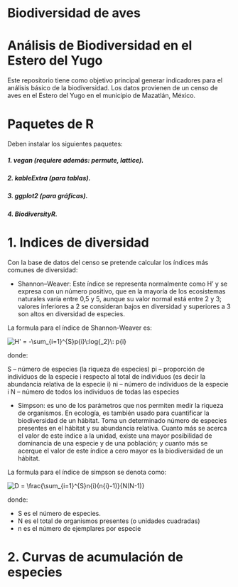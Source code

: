 # Biodiversidad de aves
# Análisis de Biodiversidad en el Estero del Yugo

Este repositorio tiene como objetivo principal generar indicadores para el análisis básico de la biodiversidad. Los datos provienen de un censo de aves en el Estero del Yugo en el municipio de Mazatlán, México.

# Paquetes de R
Deben instalar los siguientes paquetes:

##### 1. vegan (requiere además: permute, lattice).
##### 2. kableExtra (para tablas).
##### 3. ggplot2 (para gráficas).
##### 4. BiodiversityR.

# 1. Indices de diversidad
Con la base de datos del censo se pretende calcular los índices más comunes de diversidad:
- Shannon–Weaver: Este índice se representa normalmente como H’ y se expresa con un número positivo, que en la mayoría de los ecosistemas naturales varía entre 0,5 y 5, aunque su valor normal está entre 2 y 3; valores inferiores a 2 se consideran bajos en diversidad y superiores a 3 son altos en diversidad de especies.

La formula para el índice de Shannon-Weaver es:

<img src="https://latex.codecogs.com/svg.image?H'&space;=&space;-\sum_{i=1}^{S}p{i}\:log{_2}\:&space;p{i}" title="H' = -\sum_{i=1}^{S}p{i}\:log{_2}\: p{i}" />

donde:

S – número de especies (la riqueza de especies)
pi – proporción de individuos de la especie i respecto al total de individuos (es decir la abundancia relativa de la especie i)
ni – número de individuos de la especie i
N – número de todos los individuos de todas las especies

- Simpson: es uno de los parámetros que nos permiten medir la riqueza de organismos. En ecología, es también usado para cuantificar la biodiversidad de un hábitat. Toma un determinado número de especies presentes en el hábitat y su abundancia relativa. Cuanto más se acerca el valor de este índice a la unidad, existe una mayor posibilidad de dominancia de una especie y de una población; y cuanto más se acerque el valor de este índice a cero mayor es la biodiversidad de un hábitat.

La formula para el índice de simpson se denota como:

<img src="https://latex.codecogs.com/svg.image?D&space;=&space;\frac{\sum_{i=1}^{S}n{i}(n{i}-1)}{N(N-1)}" title="D = \frac{\sum_{i=1}^{S}n{i}(n{i}-1)}{N(N-1)}" />

donde:

- S es el número de especies.
- N es el total de organismos presentes (o unidades cuadradas)
- n es el número de ejemplares por especie

# 2. Curvas de acumulación de especies
